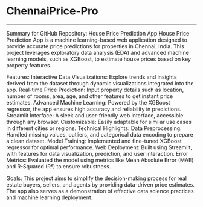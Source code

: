 # ChennaiPrice-Pro
---

Summary for GitHub Repository: House Price Prediction App
House Price Prediction App is a machine learning-based web application designed to provide accurate price predictions for properties in Chennai, India. This project leverages exploratory data analysis (EDA) and advanced machine learning models, such as XGBoost, to estimate house prices based on key property features.

Features:
Interactive Data Visualizations: Explore trends and insights derived from the dataset through dynamic visualizations integrated into the app.
Real-time Price Prediction: Input property details such as location, number of rooms, area, age, and other features to get instant price estimates.
Advanced Machine Learning: Powered by the XGBoost regressor, the app ensures high accuracy and reliability in predictions.
Streamlit Interface: A sleek and user-friendly web interface, accessible through any browser.
Customizable: Easily adaptable for similar use cases in different cities or regions.
Technical Highlights:
Data Preprocessing: Handled missing values, outliers, and categorical data encoding to prepare a clean dataset.
Model Training: Implemented and fine-tuned XGBoost regressor for optimal performance.
Web Deployment: Built using Streamlit, with features for data visualization, prediction, and user interaction.
Error Metrics: Evaluated the model using metrics like Mean Absolute Error (MAE) and R-Squared (R²) to ensure robustness.

Goals:
This project aims to simplify the decision-making process for real estate buyers, sellers, and agents by providing data-driven price estimates. The app also serves as a demonstration of effective data science practices and machine learning deployment.

